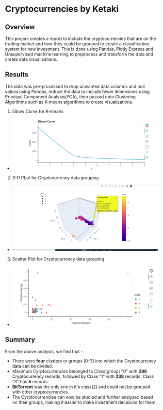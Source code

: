 # Cryptocurrencies by Ketaki
## Overview 
This project creates a report to include the cryptocurrencies that are on the trading market and how they could be grouped to create a classification system for new investment.
This is done using Pandas, Plotly Express and Unsupervised machine learning to preprocess and transform the data and create data visualizations.
## Results
The data was pre-processed to drop unwanted data columns and null values using Pandas, reduce the data to include fewer dimensions using Principal Component Analysis(PCA), then passed onto Clustering Algorithms such as K-means algorithms to create visualizations.

1. Elbow Curve for K-means 
- ![Elbow Curve](https://github.com/ketpradh/Cryptocurrencies/blob/main/Resources/Elbow%20Curve.PNG)

2. 3-D PLot for Cryptocurrency data grouping
-  ![3-D Plot](https://github.com/ketpradh/Cryptocurrencies/blob/main/Resources/Detailed%203-D%20Curve%20for%20Precitions.PNG)
 
3. Scatter Plot for Cryptocurrency data grouping
- ![Scatter Plot](https://github.com/ketpradh/Cryptocurrencies/blob/main/Resources/Scatter%20Plot.PNG)

## Summary
From the above analysis, we find that -
- There were **four** clusters or groups [0-3] into which the Cryptocurrency data can be divided. 
- Maximum Cyrptocurrencies belonged to Class(group) "0"  with **288** Cryptocurrency records, followed by Class "1" with **238** records. Class "3" has **5** records.
- **BitTorrent** was the only one in it's class(2) and could not be grouped with other cryptocurrencies.
- The Cyrptocurrencies can now be studied and further analyzed based on their groups, making it easier to make investment decisions for them.
  
